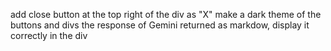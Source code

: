 add close button at the top right of the div as "X"
make a dark theme of the buttons and divs
the response of Gemini returned as markdow, display it correctly in the div
